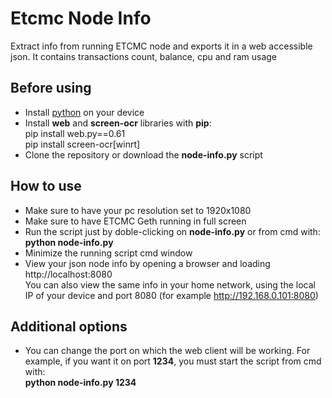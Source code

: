 # Etcmc Node Info
Extract info from running ETCMC node and exports it in a web accessible json.
It contains transactions count, balance, cpu and ram usage

## Before using
- Install [python](https://www.python.org/downloads/) on your device
- Install **web** and **screen-ocr** libraries with **pip**:<br>pip install web.py==0.61<br>pip install screen-ocr[winrt]
- Clone the repository or download the **node-info.py** script

## How to use
- Make sure to have your pc resolution set to 1920x1080
- Make sure to have ETCMC Geth running in full screen
- Run the script just by doble-clicking on **node-info.py** or from cmd with: **python node-info.py**
- Minimize the running script cmd window
- View your json node info by opening a browser and loading http://localhost:8080<br>You can also view the same info in your home network, using the local IP of your device and port 8080 (for example http://192.168.0.101:8080)

## Additional options
- You can change the port on which the web client will be working. For example, if you want it on port **1234**, you must start the script from cmd with:<br>**python node-info.py 1234**
